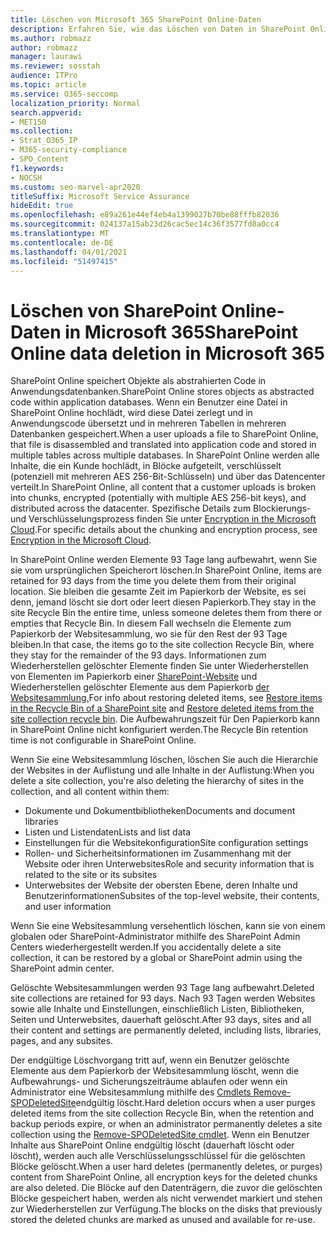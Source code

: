 ```yaml
---
title: Löschen von Microsoft 365 SharePoint Online-Daten
description: Erfahren Sie, wie das Löschen von Daten in SharePoint Online funktioniert, z. B. wo gelöschte Inhalte gespeichert werden und wie lange.
ms.author: robmazz
author: robmazz
manager: laurawi
ms.reviewer: sosstah
audience: ITPro
ms.topic: article
ms.service: O365-seccomp
localization_priority: Normal
search.appverid:
- MET150
ms.collection:
- Strat_O365_IP
- M365-security-compliance
- SPO_Content
f1.keywords:
- NOCSH
ms.custom: seo-marvel-apr2020
titleSuffix: Microsoft Service Assurance
hideEdit: true
ms.openlocfilehash: e89a261e44ef4eb4a1399027b70be88fffb82036
ms.sourcegitcommit: 024137a15ab23d26cac5ec14c36f3577fd8a0cc4
ms.translationtype: MT
ms.contentlocale: de-DE
ms.lasthandoff: 04/01/2021
ms.locfileid: "51497415"
---
```

# <a name="sharepoint-online-data-deletion-in-microsoft-365"></a><span data-ttu-id="24ef9-103">Löschen von SharePoint Online-Daten in Microsoft 365</span><span class="sxs-lookup"><span data-stu-id="24ef9-103">SharePoint Online data deletion in Microsoft 365</span></span>

<span data-ttu-id="24ef9-104">SharePoint Online speichert Objekte als abstrahierten Code in Anwendungsdatenbanken.</span><span class="sxs-lookup"><span data-stu-id="24ef9-104">SharePoint Online stores objects as abstracted code within application databases.</span></span> <span data-ttu-id="24ef9-105">Wenn ein Benutzer eine Datei in SharePoint Online hochlädt, wird diese Datei zerlegt und in Anwendungscode übersetzt und in mehreren Tabellen in mehreren Datenbanken gespeichert.</span><span class="sxs-lookup"><span data-stu-id="24ef9-105">When a user uploads a file to SharePoint Online, that file is disassembled and translated into application code and stored in multiple tables across multiple databases.</span></span> <span data-ttu-id="24ef9-106">In SharePoint Online werden alle Inhalte, die ein Kunde hochlädt, in Blöcke aufgeteilt, verschlüsselt (potenziell mit mehreren AES 256-Bit-Schlüsseln) und über das Datencenter verteilt.</span><span class="sxs-lookup"><span data-stu-id="24ef9-106">In SharePoint Online, all content that a customer uploads is broken into chunks, encrypted (potentially with multiple AES 256-bit keys), and distributed across the datacenter.</span></span> <span data-ttu-id="24ef9-107">Spezifische Details zum Blockierungs- und Verschlüsselungsprozess finden Sie unter [Encryption in the Microsoft Cloud](/microsoft-365/compliance/office-365-encryption-in-the-microsoft-cloud-overview).</span><span class="sxs-lookup"><span data-stu-id="24ef9-107">For specific details about the chunking and encryption process, see [Encryption in the Microsoft Cloud](/microsoft-365/compliance/office-365-encryption-in-the-microsoft-cloud-overview).</span></span> 

<span data-ttu-id="24ef9-108">In SharePoint Online werden Elemente 93 Tage lang aufbewahrt, wenn Sie sie vom ursprünglichen Speicherort löschen.</span><span class="sxs-lookup"><span data-stu-id="24ef9-108">In SharePoint Online, items are retained for 93 days from the time you delete them from their original location.</span></span> <span data-ttu-id="24ef9-109">Sie bleiben die gesamte Zeit im Papierkorb der Website, es sei denn, jemand löscht sie dort oder leert diesen Papierkorb.</span><span class="sxs-lookup"><span data-stu-id="24ef9-109">They stay in the site Recycle Bin the entire time, unless someone deletes them from there or empties that Recycle Bin.</span></span> <span data-ttu-id="24ef9-110">In diesem Fall wechseln die Elemente zum Papierkorb der Websitesammlung, wo sie für den Rest der 93 Tage bleiben.</span><span class="sxs-lookup"><span data-stu-id="24ef9-110">In that case, the items go to the site collection Recycle Bin, where they stay for the remainder of the 93 days.</span></span> <span data-ttu-id="24ef9-111">Informationen zum Wiederherstellen gelöschter Elemente finden Sie unter Wiederherstellen von Elementen im Papierkorb einer [SharePoint-Website](https://support.office.com/article/6df466b6-55f2-4898-8d6e-c0dff851a0be#ID0EAADAAA=Online
) und Wiederherstellen gelöschter Elemente aus dem Papierkorb [der Websitesammlung.](https://support.office.com/article/5fa924ee-16d7-487b-9a0a-021b9062d14b)</span><span class="sxs-lookup"><span data-stu-id="24ef9-111">For info about restoring deleted items, see [Restore items in the Recycle Bin of a SharePoint site](https://support.office.com/article/6df466b6-55f2-4898-8d6e-c0dff851a0be#ID0EAADAAA=Online
) and [Restore deleted items from the site collection recycle bin](https://support.office.com/article/5fa924ee-16d7-487b-9a0a-021b9062d14b).</span></span> <span data-ttu-id="24ef9-112">Die Aufbewahrungszeit für Den Papierkorb kann in SharePoint Online nicht konfiguriert werden.</span><span class="sxs-lookup"><span data-stu-id="24ef9-112">The Recycle Bin retention time is not configurable in SharePoint Online.</span></span>

<span data-ttu-id="24ef9-113">Wenn Sie eine Websitesammlung löschen, löschen Sie auch die Hierarchie der Websites in der Auflistung und alle Inhalte in der Auflistung:</span><span class="sxs-lookup"><span data-stu-id="24ef9-113">When you delete a site collection, you're also deleting the hierarchy of sites in the collection, and all content within them:</span></span>

- <span data-ttu-id="24ef9-114">Dokumente und Dokumentbibliotheken</span><span class="sxs-lookup"><span data-stu-id="24ef9-114">Documents and document libraries</span></span>
- <span data-ttu-id="24ef9-115">Listen und Listendaten</span><span class="sxs-lookup"><span data-stu-id="24ef9-115">Lists and list data</span></span>
- <span data-ttu-id="24ef9-116">Einstellungen für die Websitekonfiguration</span><span class="sxs-lookup"><span data-stu-id="24ef9-116">Site configuration settings</span></span>
- <span data-ttu-id="24ef9-117">Rollen- und Sicherheitsinformationen im Zusammenhang mit der Website oder ihren Unterwebsites</span><span class="sxs-lookup"><span data-stu-id="24ef9-117">Role and security information that is related to the site or its subsites</span></span>
- <span data-ttu-id="24ef9-118">Unterwebsites der Website der obersten Ebene, deren Inhalte und Benutzerinformationen</span><span class="sxs-lookup"><span data-stu-id="24ef9-118">Subsites of the top-level website, their contents, and user information</span></span>

<span data-ttu-id="24ef9-119">Wenn Sie eine Websitesammlung versehentlich löschen, kann sie von einem globalen oder SharePoint-Administrator mithilfe des SharePoint Admin Centers wiederhergestellt werden.</span><span class="sxs-lookup"><span data-stu-id="24ef9-119">If you accidentally delete a site collection, it can be restored by a global or SharePoint admin using the SharePoint admin center.</span></span>

<span data-ttu-id="24ef9-120">Gelöschte Websitesammlungen werden 93 Tage lang aufbewahrt.</span><span class="sxs-lookup"><span data-stu-id="24ef9-120">Deleted site collections are retained for 93 days.</span></span> <span data-ttu-id="24ef9-121">Nach 93 Tagen werden Websites sowie alle Inhalte und Einstellungen, einschließlich Listen, Bibliotheken, Seiten und Unterwebsites, dauerhaft gelöscht.</span><span class="sxs-lookup"><span data-stu-id="24ef9-121">After 93 days, sites and all their content and settings are permanently deleted, including lists, libraries, pages, and any subsites.</span></span>

<span data-ttu-id="24ef9-122">Der endgültige Löschvorgang tritt auf, wenn ein Benutzer gelöschte Elemente aus dem Papierkorb der Websitesammlung löscht, wenn die Aufbewahrungs- und Sicherungszeiträume ablaufen oder wenn ein Administrator eine Websitesammlung mithilfe des [Cmdlets Remove-SPODeletedSite](/powershell/module/sharepoint-online/remove-spodeletedsite)endgültig löscht.</span><span class="sxs-lookup"><span data-stu-id="24ef9-122">Hard deletion occurs when a user purges deleted items from the site collection Recycle Bin, when the retention and backup periods expire, or when an administrator permanently deletes a site collection using the [Remove-SPODeletedSite cmdlet](/powershell/module/sharepoint-online/remove-spodeletedsite).</span></span> <span data-ttu-id="24ef9-123">Wenn ein Benutzer Inhalte aus SharePoint Online endgültig löscht (dauerhaft löscht oder löscht), werden auch alle Verschlüsselungsschlüssel für die gelöschten Blöcke gelöscht.</span><span class="sxs-lookup"><span data-stu-id="24ef9-123">When a user hard deletes (permanently deletes, or purges) content from SharePoint Online, all encryption keys for the deleted chunks are also deleted.</span></span> <span data-ttu-id="24ef9-124">Die Blöcke auf den Datenträgern, die zuvor die gelöschten Blöcke gespeichert haben, werden als nicht verwendet markiert und stehen zur Wiederherstellen zur Verfügung.</span><span class="sxs-lookup"><span data-stu-id="24ef9-124">The blocks on the disks that previously stored the deleted chunks are marked as unused and available for re-use.</span></span>
